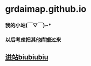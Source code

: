 # grdaimap.github.io

### 我的小站(￣▽￣)~*

### 以后考虑把其他库搬过来

## **[进站biubiubiu](https://grdaimap.github.io/)**

